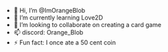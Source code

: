 - 👋 Hi, I’m @ImOrangeBlob
- 🌱 I’m currently learning Love2D
- 💞️ I’m looking to collaborate on creating a card game
- 📫 discord: Orange_Blob
- ⚡ Fun fact: I once ate a 50 cent coin
